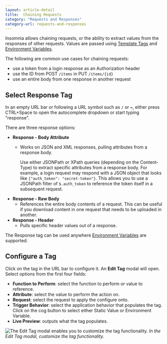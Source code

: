 ```yaml
---
layout: article-detail
title:  Chaining Requests
category: "Requests and Responses"
category-url: requests-and-responses
---
```


Insomnia allows chaining requests, or the ability to extract values from the responses of other requests. Values are passed using [Template Tags](/insomnia/template-tags) and [Environment Variables](/insomnia/environment-variables).

The following are common use cases for chaining requests:

* use a token from a login response as an Authorization header
* use the ID from POST `/items` in PUT `/items/{id}`
* use an entire body from one response in another request

## Select Response Tag

In an empty URL bar or following a URL symbol such as `/` or `=`, either press CTRL+Space to open the autocomplete dropdown or start typing "response".

There are three response options:

* **Response - Body Attribute**
  * Works on JSON and XML responses, pulling attributes from a response body.

    Use either JSONPath or XPath queries (depending on the Content-Type) to extract specific attributes from a response body. For example, a login request may respond with a JSON object that looks like `{"auth_token": "secret-token"}`. This allows you to use a JSONPath filter of `$.auth_token` to reference the token itself in a subsequent request.
* **Response - Raw Body**
  * References the entire body contents of a request. This can be useful if you download content in one request that needs to be uploaded in another.
* **Response - Header**
  * Pulls specific header values out of a response.

The Response tag can be used anywhere [Environment Variables](https://docs.insomnia.rest/insomnia/environment-variables) are supported.

## Configure a Tag

Click on the tag in the URL bar to configure it. An **Edit Tag** modal will open. Select options from the first four fields:

* **Function to Perform**: select the function to perform or value to reference.
* **Attribute**: select the value to perform the action on.
* **Request**: select the request to apply the configure onto.
* **Trigger Behavior**: select the application behavior that populates the tag. Click on the cog button to select either Static Value or Environment Variable.
* **Live Preview**: outputs what the tag populates.

![The Edit Tag modal enables you to customize the tag functionality.](/assets/images/configure-tag.png)
_In the Edit Tag modal, customize the tag functionality._
